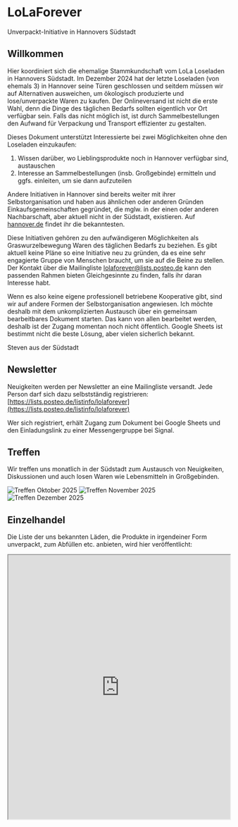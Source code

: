 # LoLaForever
Unverpackt-Initiative in Hannovers Südstadt

## Willkommen
Hier koordiniert sich die ehemalige Stammkundschaft vom LoLa Loseladen in Hannovers Südstadt. Im Dezember 2024 hat der letzte Loseladen (von ehemals 3) in Hannover seine Türen geschlossen und seitdem müssen wir auf Alternativen ausweichen, um ökologisch produzierte und lose/unverpackte Waren zu kaufen. Der Onlineversand ist nicht die erste Wahl, denn die Dinge des täglichen Bedarfs sollten eigentlich vor Ort verfügbar sein. Falls das nicht möglich ist, ist durch Sammelbestellungen den Aufwand für Verpackung und Transport effizienter zu gestalten.

Dieses Dokument unterstützt Interessierte bei zwei Möglichkeiten ohne den Loseladen einzukaufen:
1. Wissen darüber, wo Lieblingsprodukte noch in Hannover verfügbar sind, austauschen
2. Interesse an Sammelbestellungen (insb. Großgebinde) ermitteln und ggfs. einleiten, um sie dann aufzuteilen

Andere Initiativen in Hannover sind bereits weiter mit ihrer Selbstorganisation und haben aus ähnlichen oder anderen Gründen Einkaufsgemeinschaften gegründet, die mglw. in der einen oder anderen Nachbarschaft, aber aktuell nicht in der Südstadt, existieren. Auf [hannover.de](https://www.hannover.de/Leben-in-der-Region-Hannover/Umwelt-Nachhaltigkeit/Naturschutz/Aufgaben-Projekte/Das-Agrikulturprogramm-f%C3%BCr-Hannover/Regionale-Einkaufstipps/Solidarische-Landwirtschaft-und-Einkaufsgemeinschaften2/Einkaufsgemeinschaften) findet ihr die bekanntesten.

Diese Initiativen gehören zu den aufwändigeren Möglichkeiten als Graswurzelbewegung Waren des täglichen Bedarfs zu beziehen. Es gibt aktuell keine Pläne so eine Initiative neu zu gründen, da es eine sehr engagierte Gruppe von Menschen braucht, um sie auf die Beine zu stellen. Der Kontakt über die Mailingliste [lolaforever@lists.posteo.de](mailto:lolaforever@lists.posteo.de) kann den passenden Rahmen bieten Gleichgesinnte zu finden, falls ihr daran Interesse habt.

Wenn es also keine eigene professionell betriebene Kooperative gibt, sind wir auf andere Formen der Selbstorganisation angewiesen. Ich möchte deshalb mit dem unkomplizierten Austausch über ein gemeinsam bearbeitbares Dokument starten. Das kann von allen bearbeitet werden, deshalb ist der Zugang momentan noch nicht öffentlich. Google Sheets ist bestimmt nicht die beste Lösung, aber vielen sicherlich bekannt.

Steven aus der Südstadt

## Newsletter
Neuigkeiten werden per Newsletter an eine Mailingliste versandt. Jede Person darf sich dazu selbstständig registrieren: [https://lists.posteo.de/listinfo/lolaforever](https://lists.posteo.de/listinfo/lolaforever)

Wer sich registriert, erhält Zugang zum Dokument bei Google Sheets und den Einladungslink zu einer Messengergruppe bei Signal.

## Treffen

Wir treffen uns monatlich in der Südstadt zum Austausch von Neuigkeiten, Diskussionen und auch losen Waren wie Lebensmitteln in Großgebinden.

![Treffen Oktober 2025](assets/img/25-10-treffen.png)
![Treffen November 2025](assets/img/25-11-treffen.png)
![Treffen Dezember 2025](assets/img/25-12-treffen.png)

## Einzelhandel

Die Liste der uns bekannten Läden, die Produkte in irgendeiner Form unverpackt, zum Abfüllen etc. anbieten, wird hier veröffentlicht:

<iframe height="600" src="https://docs.google.com/spreadsheets/d/e/2PACX-1vQliXG_XNvtnH44Cj75XP49-Guy9-A9e2rBBsHKxEY-gqBQS8hti-Z-NxF3AoRTC5dmRBGYx3urD6k3/pubhtml?gid=0&amp;single=true&amp;widget=false&amp;headers=false" style="width: 100%;"></iframe>
